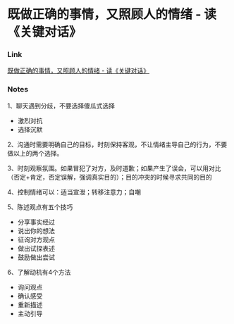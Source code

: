 # 既做正确的事情，又照顾人的情绪 - 读《关键对话》

### Link

[既做正确的事情，又照顾人的情绪 - 读《关键对话》](https://blog.devtang.com/2020/04/19/crucial-conversations-book-summary/#)

### Notes

1、聊天遇到分歧，不要选择傻瓜式选择

- 激烈对抗
- 选择沉默

2、沟通时需要明确自己的目标，时刻保持客观，不让情绪主导自己的行为，不要做以上的两个选择。

3、时刻观察氛围。如果冒犯了对方，及时道歉；如果产生了误会，可以用对比（否定+肯定，否定误解，强调真实目的）；目的冲突的时候寻求共同的目的

4、控制情绪可以：适当宣泄；转移注意力；自嘲

5、陈述观点有五个技巧

- 分享事实经过
- 说出你的想法
- 征询对方观点
- 做出试探表述
- 鼓励做出尝试

6、了解动机有4个方法

- 询问观点
- 确认感受
- 重新描述
- 主动引导

